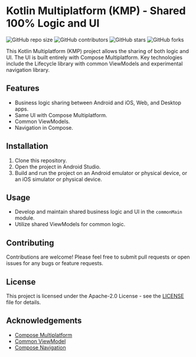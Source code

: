 # Kotlin Multiplatform (KMP) - Shared 100% Logic and UI

![GitHub repo size](https://img.shields.io/github/repo-size/LeQuangHien/News-KMP)
![GitHub contributors](https://img.shields.io/github/contributors/LeQuangHien/News-KMP)
![GitHub stars](https://img.shields.io/github/stars/LeQuangHien/News-KMP?style=social)
![GitHub forks](https://img.shields.io/github/forks/LeQuangHien/News-KMP?style=social)

This Kotlin Multiplatform (KMP) project allows the sharing of both logic and UI. The UI is built entirely with Compose Multiplatform. Key technologies include the Lifecycle library with common ViewModels and experimental navigation library.
## Features

- Business logic sharing between Android and iOS, Web, and Desktop apps.
- Same UI with Compose Multiplatform.
- Common ViewModels.
- Navigation in Compose.


## Installation

1. Clone this repository.
2. Open the project in Android Studio.
3. Build and run the project on an Android emulator or physical device, or an iOS simulator or physical device.

## Usage

- Develop and maintain shared business logic and UI in the `commonMain` module.
- Utilize shared ViewModels for common logic.

## Contributing

Contributions are welcome! Please feel free to submit pull requests or open issues for any bugs or feature requests.

## License

This project is licensed under the Apache-2.0 License - see the [LICENSE](LICENSE) file for details.

## Acknowledgements

- [Compose Multiplatform](https://www.jetbrains.com/compose-multiplatform/)
- [Common ViewModel](https://www.jetbrains.com/help/kotlin-multiplatform-dev/compose-viewmodel.html)
- [Compose Navigation](https://www.jetbrains.com/help/kotlin-multiplatform-dev/compose-navigation-routing.html)

